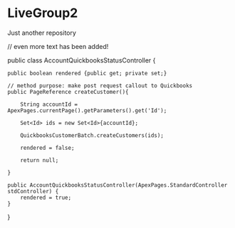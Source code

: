 # LiveGroup2
Just another repository

// even more text has been added!

public class AccountQuickbooksStatusController {

	public boolean rendered {public get; private set;}

	// method purpose: make post request callout to Quickbooks 
	public PageReference createCustomer(){

		String accountId = ApexPages.currentPage().getParameters().get('Id');

		Set<Id> ids = new Set<Id>{accountId};

		QuickbooksCustomerBatch.createCustomers(ids);

		rendered = false;

        return null;

	}

	public AccountQuickbooksStatusController(ApexPages.StandardController stdController) {
		rendered = true;
	}
}

